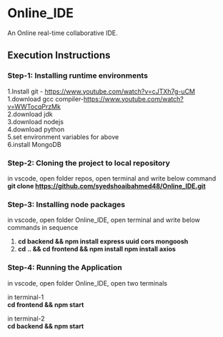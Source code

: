 # Online_IDE
An Online real-time collaborative IDE.

## Execution Instructions
### Step-1: Installing runtime environments
1.Install git - https://www.youtube.com/watch?v=cJTXh7g-uCM     
1.download gcc compiler-https://www.youtube.com/watch?v=WWTocqPrzMk     
2.download jdk    
3.download nodejs     
4.download python    
5.set environment variables for above    
6.install MongoDB   
    
### Step-2: Cloning the project to local repository
in vscode, open folder repos, open terminal and write below command     
**git clone https://github.com/syedshoaibahmed48/Online_IDE.git**
   
     
### Step-3: Installing node packages
in vscode, open folder Online_IDE, open terminal and write below commands in sequence
1. **cd backend && npm install express uuid cors mongoosh**
2. **cd .. && cd frontend && npm install npm install axios**


### Step-4: Running the Application
in vscode, open folder Online_IDE, open two terminals    

in terminal-1   
**cd frontend && npm start** 

in terminal-2    
**cd backend && npm start**  
